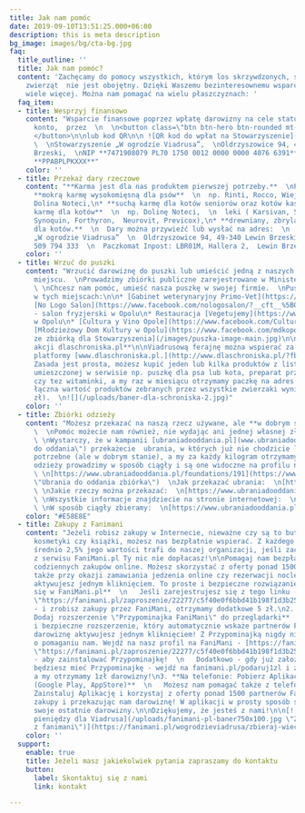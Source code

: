 ```yaml
---
title: Jak nam pomóc
date: 2019-09-10T13:51:25.000+06:00
description: this is meta description
bg_image: images/bg/cta-bg.jpg
faq:
  title_outline: ''
  title: Jak nam pomóc?
  content: 'Zachęcamy do pomocy wszystkich, którym los skrzywdzonych, starych i chorych
    zwierząt  nie jest obojętny. Dzięki Waszemu bezinteresownemu wsparciu możemy o
    wiele więcej. Można nam pomagać na wielu płaszczyznach: '
  faq_item:
  - title: Wesprzyj finansowo
    content: "Wsparcie finansowe poprzez wpłatę darowizny na cele statutowe na nasze
      konto,  przez  \n  \n<button class=\"btn btn-hero btn-rounded mt-3\"> PayPal
      </button>\n\nlub kod QR\n\n ![QR kod do wpłat na Stowarzyszenie](/images/qr_viadrus.png)
      \  \nStowarzyszenie „W ogrodzie Viadrusa”,  \nOldrzyszowice 94, 49-340, Lewin
      Brzeski,  \nNIP **7471908079 PL70 1750 0012 0000 0000 4076 6391**  \nSWIFT:
      **PPABPLPKXXX**"
    color: ''
  - title: Przekaż dary rzeczowe
    content: "**Karma jest dla nas produktem pierwszej potrzeby.**  \nProsimy o:\n\n*
      **mokrą karmę wysokomięsną dla psów**  \n  np. Rinti, Rocco, Wiejska Zagroda,
      Dolina Noteci,\n* **suchą karmę dla kotów seniorów oraz kotów kastratów, mokrą
      karmę dla kotów**  \n  np. Dolinę Noteci,  \n  leki ( Karsivan, Sizarol lub
      Synoquin, Forthyron,  Neurovit, Previcox),\n* **drewniany, zbrylający żwirek
      dla kotów.**  \n  Dary można przywieźć lub wysłać na adres:  \n  Stowarzyszenie
      „W ogrodzie Viadrusa”  \n  Oldrzyszowice 94, 49-340 Lewin Brzeski  \n  tel.
      509 794 333  \n  Paczkomat Inpost: LBR01M, Hallera 2,  Lewin Brzeski"
    color: ''
  - title: Wrzuć do puszki
    content: "Wrzucić darowiznę do puszki lub umieścić jedną z naszych puszek w jakimś
      miejscu.  \nProwadzimy zbiórki publiczne zarejestrowane w Ministerstwie Cyfryzacji.
      \ \nChcesz nam pomóc, umieść nasza puszkę w swojej firmie.  \nPuszki można znaleźć
      w tych miejscach:\n\n* [Gabinet weterynaryjny Primo-Vet](https://www.facebook.com/Gabinet-weterynaryjny-Primo-Vet-109353447525607/?__cft__%5B0%5D=AZVjJEh3edlpgtzqtHy0D42aINoEguH-EMOF7zPucci2pSoGSrLfZ5u-sHJDslT9MBXmKbFXKyj6MnW8JbMPz22DKCC21L4tbjG9MczXVEHfkxe33_Z43w-T_UhrTudtzbzy3RNgj1VOsvP2fyLC2PjXNAQ8UUYMBhzi0qU9arjXHz1KwqQUIrKfHcpIEdYBRLl2kAEclmWCW5cWw1vRSU1sfCGaUhTWSLab8An8Z0lbMQ&__tn__=kK-R)\n*
      [No Logo Salon](https://www.facebook.com/nologosalon/?__cft__%5B0%5D=AZVG4ikw480vJzQFgU4mATr3vxdtWby8sJ2b3gesm_o5Gs0mClrTulsVpDbgdI3mzTgc-YibitWp7bm5QNb0v1CoLme38f1LNqFG9S27bYhWVUL_b9IbwZWyvs72jGRZXUXxNscSALoLznjuAQ4gz53_emm_RM_L8cTfQ57pg8IfbysulUxSP9L-MvWO570mjQM&__tn__=kK-R)
      - salon fryzjerski w Opolu\n* Restauracja [Vegetujemy](https://www.facebook.com/Vegetujemy-100657668485835/?__cft__%5B0%5D=AZXtI1jqEcW5ZqPge23IEsihicNF4mcQCZ4aYXrW_PrW81lJmdyKncmxy0Aa6lUlh6owY9kqJk3IhIlvm-7L0-z8PDY25e6uIp_4jIpW6cd-QzJAXRr4RlTvj-9xG2Q1vJ1gkEb8DLlVLKkMkX3lilmOwkW-CvK91UzFDCu1cFIUoSWJlvZmTIAsxy8_YVm0Rdk&__tn__=kK-R)
      w Opolu\n* [Cultura y Vino Opole](https://www.facebook.com/CulturaYVinoOpole/?__cft__%5B0%5D=AZXljjxpcMIw3CqA7rrXXlf4HqDB0sLOAk1PBcAfaHuRZ-ITxVR4LQ5qGef67aBayvJ2iGZPO_nVeGj5QX5Z9zvqxUVpZz09yATPWIRxaOtYwzw3PpcD91c2RN28YTfNufPlfqQK6aKCHHT-osGllzR8-I4hwA1d5hsuX079sNgh-oyIKqCIHUmitnLjtpG2_Ys&__tn__=kK-R)\n*
      [Młodzieżowy Dom Kultury w Opolu](https://www.facebook.com/mdkopole/?__cft__%5B0%5D=AZWw69W8mqehwxIBFW-mSD4OBUsohnfbOLtEpGsmBsAnIwyvSQNSAqywLj7OjqR5ITG9Q9gUzmeWm1nhlJq0JWvZ7dCV-6lyz_Fsy8XAj2yTUkiE2zWpyvzPVOauF4gCXRXBhl-nha-1uUUOPFouZvOlPY0sa1b8Wvybi2tfoVRZZ-aP7wFr7a8oRTVIiyzcPKA&__tn__=kK-R)\n\n![Puszka
      ze zbiórką dla Stowarzyszenia](/images/puszka-image-main.jpg)\n\n**Zakupy w
      akcji dlaschroniska.pl**\n\nViadrusową ferajnę można wspierać za pośrednictwem
      platformy [www.dlaschroniska.pl.](http://www.dlaschroniska.pl/?fbclid=IwAR0Kftyn9cHhWaWgbZ1w5q8hEsjzGctBDA-9M2rclF9LmGxNJvHhk7H2F4U)
      Zasada jest prosta, możesz kupić jeden lub kilka produktów z listy naszych potrzeb,
      umieszczonej w serwisie np. puszkę dla psa lub kota, preparat przeciwpchelny
      czy tez witaminki, a my raz w miesiącu otrzymamy paczkę na adres hospicjum (jeśli
      łączna wartość produktów zebranych przez wszystkie zwierzaki wyniesie min. 500
      zł).  \n![](/uploads/baner-dla-schroniska-2.jpg)"
    color: ''
  - title: Zbiórki odzieży
    content: "Możesz przekazać na naszą rzecz używane, ale **w dobrym stanie,** ubrania.
      \  \nPomóc możecie nam również, nie wydając ani jednej własnej złotówki. Jak?
      \ \nWystarczy, że w kampanii [ubraniadooddania.pl](www.ubraniadooddania.pl \"Ubrania
      do oddania\") przekażecie  ubrania, w których już nie chodzicie lub nie są Wam
      potrzebne (ale w dobrym stanie), a my za każdy kilogram otrzymamy 1 zł. Zbiórki
      odzieży prowadzimy w sposób ciągły i są one widoczne na profilu naszej organizacji:
      \ \n[https://www.ubraniadooddania.pl/foundations/191](https://www.ubraniadooddania.pl/foundations/191
      \"Ubrania do oddania zbiórka\")  \nJak przekazać ubrania:  \n[https://www.ubraniadooddania.pl/.../jak-przekazac-darowizne](https://www.ubraniadooddania.pl/.../jak-przekazac-darowizne)
      \ \nJakie rzeczy można przekazać:  \n[https://www.ubraniadooddania.pl/.../jakie-rzeczy-mozesz...](https://www.ubraniadooddania.pl/.../jakie-rzeczy-mozesz...)
      \ \nWszystkie informacje znajdziecie na stronie internetowej:  \n[https://www.ubraniadooddania.pl/campaigns/718](https://www.ubraniadooddania.pl/campaigns/718)
      \ \nW sposób ciągły zbieramy:  \n[https://www.ubraniadooddania.pl/foundations/191](https://www.ubraniadooddania.pl/foundations/191)"
    color: "#E58E8E"
  - title: Zakupy z Fanimani
    content: "Jeżeli robisz zakupy w Internecie, nieważne czy są to buty, elektronika,
      kosmetyki czy książki, możesz nas bezpłatnie wspierać. Z każdego Twojego zakupu
      średnio 2,5% jego wartości trafi do naszej organizacji, jeśli zaczniesz korzystać
      z serwisu FaniMani.pl Ty nic nie dopłacasz!\n\nPomagaj nam bezpłatnie przy okazji
      codziennych zakupów online. Możesz skorzystać z oferty ponad 1500 sklepów, a
      także przy okazji zamawiania jedzenia online czy rezerwacji noclegów.\n\nDarowiznę
      aktywujesz jednym kliknięciem. To proste i bezpieczne rozwiązanie.\n\n1. **Zarejestruj
      się w FaniMani.pl**  \n   Jeśli zarejestrujesz się z tego linku - [https://fanimani.pl/zaproszenie/22277/c5f40e0f6bbd41b198f1d3b256924de9/](https://fanimani.pl/zaproszenie/22277/c5f40e0f6bbd41b198f1d3b256924de9/
      \"https://fanimani.pl/zaproszenie/22277/c5f40e0f6bbd41b198f1d3b256924de9/\")
      - i zrobisz zakupy przez FaniMani, otrzymamy dodatkowe 5 zł.\n2. **Na komputerze:
      Dodaj rozszerzenie \"Przypominajka FaniMani\" do przeglądarki**  \n   To proste
      i bezpieczne rozszerzenie, który automatycznie wskaże partnerów FaniMani, a
      darowiznę aktywujesz jednym kliknięciem! Z Przypominajką nigdy nie zapomnisz
      o pomaganiu nam. Wejdź na nasz profil na FaniMani - [https://fanimani.pl/wogrodzieviadrusa/](https://fanimani.pl/zaproszenie/22277/c5f40e0f6bbd41b198f1d3b256924de9/
      \"https://fanimani.pl/zaproszenie/22277/c5f40e0f6bbd41b198f1d3b256924de9/\")
      - aby zainstalować Przypominajkę!  \n   Dodatkowo - gdy już założysz konto i
      będziesz mieć Przypominajkę - wejdź na fanimani.pl/podaruj1zl i zaloguj się,
      a my otrzymamy 1zł darowizny!\n3. **Na telefonie: Pobierz Aplikację FaniMani
      (Google Play, AppStore)**  \n   Możesz nam pomagać także z telefonem w dłoni!
      Zainstaluj Aplikację i korzystaj z oferty ponad 1500 partnerów FaniMani, robiąc
      zakupy i przekazując nam darowiznę! W aplikacji w prosty sposób sprawdzisz również
      swoje ostatnie darowizny.\n\nDziękujemy, że jesteś z nami!\n\n[![Baner na zbiórkę
      pieniędzy dla Viadrusa](/uploads/fanimani-pl-baner750x100.jpg \"Zbieraj pieniądze
      z fanimani\")](https://fanimani.pl/wogrodzieviadrusa/zbieraj-wiecej/www/)"
    color: ''
  support:
    enable: true
    title: Jeżeli masz jakiekolwiek pytania zapraszamy do kontaktu
    button:
      label: Skontaktuj się z nami
      link: kontakt

---
```

